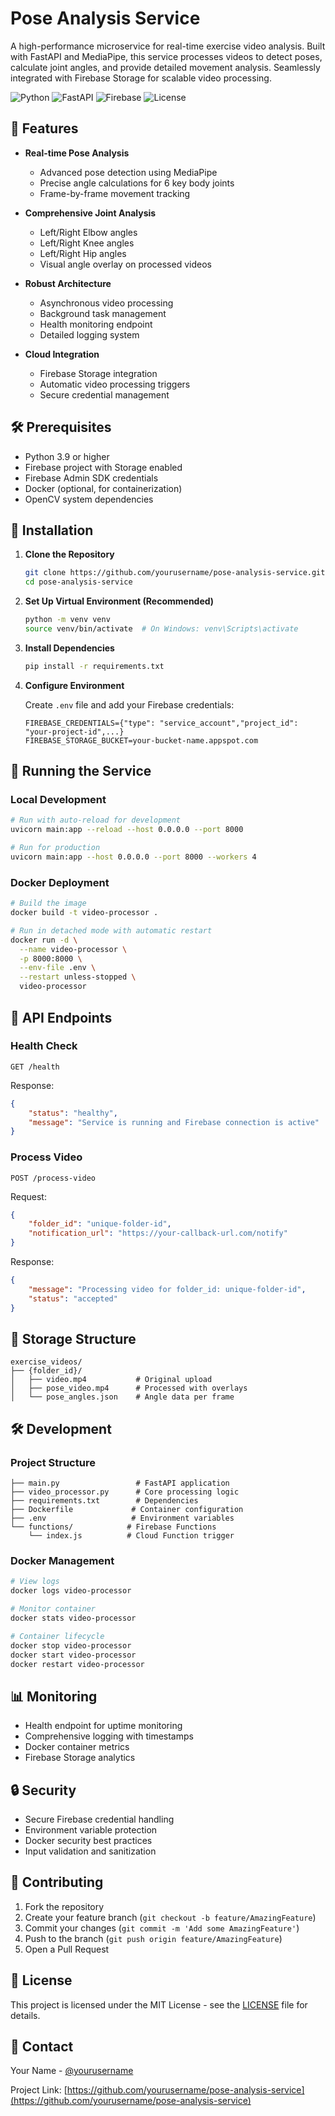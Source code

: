 # Pose Analysis Service

A high-performance microservice for real-time exercise video analysis. Built with FastAPI and MediaPipe, this service processes videos to detect poses, calculate joint angles, and provide detailed movement analysis. Seamlessly integrated with Firebase Storage for scalable video processing.

![Python](https://img.shields.io/badge/python-3.9+-blue.svg)
![FastAPI](https://img.shields.io/badge/FastAPI-0.68.0+-green.svg)
![Firebase](https://img.shields.io/badge/Firebase-Storage-orange.svg)
![License](https://img.shields.io/badge/license-MIT-blue.svg)

## 🚀 Features

- **Real-time Pose Analysis**
  - Advanced pose detection using MediaPipe
  - Precise angle calculations for 6 key body joints
  - Frame-by-frame movement tracking

- **Comprehensive Joint Analysis**
  - Left/Right Elbow angles
  - Left/Right Knee angles
  - Left/Right Hip angles
  - Visual angle overlay on processed videos

- **Robust Architecture**
  - Asynchronous video processing
  - Background task management
  - Health monitoring endpoint
  - Detailed logging system

- **Cloud Integration**
  - Firebase Storage integration
  - Automatic video processing triggers
  - Secure credential management

## 🛠️ Prerequisites

- Python 3.9 or higher
- Firebase project with Storage enabled
- Firebase Admin SDK credentials
- Docker (optional, for containerization)
- OpenCV system dependencies

## 🔧 Installation

1. **Clone the Repository**
   ```bash
   git clone https://github.com/yourusername/pose-analysis-service.git
   cd pose-analysis-service
   ```

2. **Set Up Virtual Environment (Recommended)**
   ```bash
   python -m venv venv
   source venv/bin/activate  # On Windows: venv\Scripts\activate
   ```

3. **Install Dependencies**
   ```bash
   pip install -r requirements.txt
   ```

4. **Configure Environment**
   
   Create `.env` file and add your Firebase credentials:
   ```env
   FIREBASE_CREDENTIALS={"type": "service_account","project_id": "your-project-id",...}
   FIREBASE_STORAGE_BUCKET=your-bucket-name.appspot.com
   ```

## 🚀 Running the Service

### Local Development
```bash
# Run with auto-reload for development
uvicorn main:app --reload --host 0.0.0.0 --port 8000

# Run for production
uvicorn main:app --host 0.0.0.0 --port 8000 --workers 4
```

### Docker Deployment
```bash
# Build the image
docker build -t video-processor .

# Run in detached mode with automatic restart
docker run -d \
  --name video-processor \
  -p 8000:8000 \
  --env-file .env \
  --restart unless-stopped \
  video-processor
```

## 🔌 API Endpoints

### Health Check
```http
GET /health
```
Response:
```json
{
    "status": "healthy",
    "message": "Service is running and Firebase connection is active"
}
```

### Process Video
```http
POST /process-video
```
Request:
```json
{
    "folder_id": "unique-folder-id",
    "notification_url": "https://your-callback-url.com/notify"
}
```
Response:
```json
{
    "message": "Processing video for folder_id: unique-folder-id",
    "status": "accepted"
}
```

## 📁 Storage Structure

```
exercise_videos/
├── {folder_id}/
│   ├── video.mp4           # Original upload
│   ├── pose_video.mp4      # Processed with overlays
│   └── pose_angles.json    # Angle data per frame
```

## 🛠️ Development

### Project Structure
```
├── main.py                 # FastAPI application
├── video_processor.py      # Core processing logic
├── requirements.txt        # Dependencies
├── Dockerfile             # Container configuration
├── .env                   # Environment variables
└── functions/            # Firebase Functions
    └── index.js          # Cloud Function trigger
```

### Docker Management
```bash
# View logs
docker logs video-processor

# Monitor container
docker stats video-processor

# Container lifecycle
docker stop video-processor
docker start video-processor
docker restart video-processor
```

## 📊 Monitoring

- Health endpoint for uptime monitoring
- Comprehensive logging with timestamps
- Docker container metrics
- Firebase Storage analytics

## 🔒 Security

- Secure Firebase credential handling
- Environment variable protection
- Docker security best practices
- Input validation and sanitization

## 🤝 Contributing

1. Fork the repository
2. Create your feature branch (`git checkout -b feature/AmazingFeature`)
3. Commit your changes (`git commit -m 'Add some AmazingFeature'`)
4. Push to the branch (`git push origin feature/AmazingFeature`)
5. Open a Pull Request

## 📝 License

This project is licensed under the MIT License - see the [LICENSE](LICENSE) file for details.

## 📧 Contact

Your Name - [@yourusername](https://twitter.com/yourusername)

Project Link: [https://github.com/yourusername/pose-analysis-service](https://github.com/yourusername/pose-analysis-service)